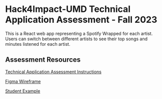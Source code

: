 # Hack4Impact-UMD Technical Application Assessment - Fall 2023

This is a React web app representing a Spotify Wrapped for each artist. Users can switch between different artists to see their top songs and minutes listened for each artist.

## Assessment Resources

[Technical Application Assessment Instructions](https://docs.google.com/document/d/1_Hiqu_IDItgFz66OW9KvrvwFvjKtF2Cp3fWQCZ0rtlg/edit)

[Figma Wireframe](https://www.figma.com/file/IPTuTRbVZBPpeOvozbEeGc/Hack4Impact-Spring-2024-Technical-Assessment?type=design&node-id=0-1&mode=design&t=mr1zLFDeCRUeY1WC-0)

[Student Example](https://youtu.be/t9GzCH4OKYI)

